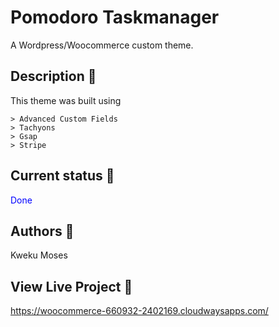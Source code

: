 # Pomodoro Taskmanager

A Wordpress/Woocommerce custom theme.

## Description 📝

This theme was built using

    > Advanced Custom Fields
    > Tachyons
    > Gsap
    > Stripe

## Current status 💭

<span style="color:blue">Done</span>

## Authors 👤

Kweku Moses

## View Live Project 💫

https://woocommerce-660932-2402169.cloudwaysapps.com/
